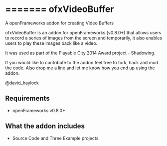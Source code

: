 =======
ofxVideoBuffer
======

A openFrameworks addon for creating Video Buffers

ofxVideoBuffer is an addon for openFrameworks (v0.8.0+) that allows users to record a series of images from the screen and temporarily, it also enables users to play these images back like a video.

It was used as part of the Playable City 2014 Award project - Shadowing.

If you would like to contribute to the addon feel free to fork, hack and mod the code.
Also drop me a line and let me know how you end up using the addon.

@david_haylock

## Requirements

- openFrameworks v0.8.0+

## What the addon includes

- Source Code and Three Example projects.

